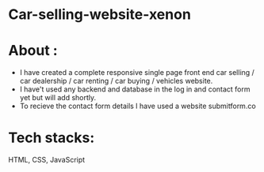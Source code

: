 # Car-selling-website-xenon

# About :
- I have created a complete responsive single page front end car selling / car dealership / car renting / car buying / vehicles website.
- I have't used any backend and database in the log in and contact form yet but will add shortly.
- To recieve the contact form details I have used a website submitform.co

# Tech stacks:

HTML, CSS, JavaScript

